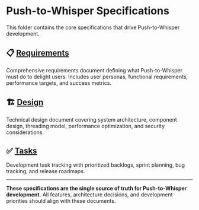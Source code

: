 # Push-to-Whisper Specifications

This folder contains the core specifications that drive Push-to-Whisper development.

## 📋 [Requirements](./requirements.md)
Comprehensive requirements document defining what Push-to-Whisper must do to delight users. Includes user personas, functional requirements, performance targets, and success metrics.

## 🏗️ [Design](./design.md) 
Technical design document covering system architecture, component design, threading model, performance optimization, and security considerations.

## ✅ [Tasks](./tasks.md)
Development task tracking with prioritized backlogs, sprint planning, bug tracking, and release roadmaps.

---

**These specifications are the single source of truth for Push-to-Whisper development.** All features, architecture decisions, and development priorities should align with these documents.